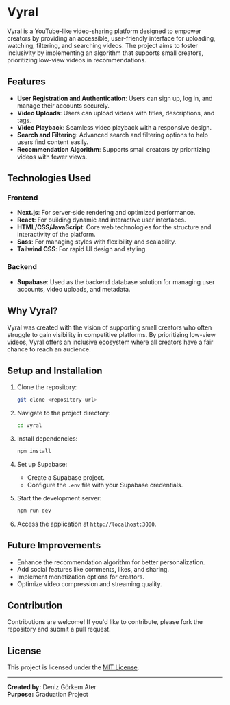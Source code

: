 # Vyral

Vyral is a YouTube-like video-sharing platform designed to empower creators by providing an accessible, user-friendly interface for uploading, watching, filtering, and searching videos. The project aims to foster inclusivity by implementing an algorithm that supports small creators, prioritizing low-view videos in recommendations.

## Features

- **User Registration and Authentication**: Users can sign up, log in, and manage their accounts securely.
- **Video Uploads**: Users can upload videos with titles, descriptions, and tags.
- **Video Playback**: Seamless video playback with a responsive design.
- **Search and Filtering**: Advanced search and filtering options to help users find content easily.
- **Recommendation Algorithm**: Supports small creators by prioritizing videos with fewer views.

## Technologies Used

### Frontend
- **Next.js**: For server-side rendering and optimized performance.
- **React**: For building dynamic and interactive user interfaces.
- **HTML/CSS/JavaScript**: Core web technologies for the structure and interactivity of the platform.
- **Sass**: For managing styles with flexibility and scalability.
- **Tailwind CSS**: For rapid UI design and styling.

### Backend
- **Supabase**: Used as the backend database solution for managing user accounts, video uploads, and metadata.

## Why Vyral?

Vyral was created with the vision of supporting small creators who often struggle to gain visibility in competitive platforms. By prioritizing low-view videos, Vyral offers an inclusive ecosystem where all creators have a fair chance to reach an audience.

## Setup and Installation

1. Clone the repository:
   ```bash
   git clone <repository-url>
   ```

2. Navigate to the project directory:
   ```bash
   cd vyral
   ```

3. Install dependencies:
   ```bash
   npm install
   ```

4. Set up Supabase:
   - Create a Supabase project.
   - Configure the `.env` file with your Supabase credentials.

5. Start the development server:
   ```bash
   npm run dev
   ```

6. Access the application at `http://localhost:3000`.

## Future Improvements

- Enhance the recommendation algorithm for better personalization.
- Add social features like comments, likes, and sharing.
- Implement monetization options for creators.
- Optimize video compression and streaming quality.

## Contribution

Contributions are welcome! If you'd like to contribute, please fork the repository and submit a pull request.

## License

This project is licensed under the [MIT License](LICENSE).

---

**Created by:** Deniz Görkem Ater  
**Purpose:** Graduation Project

